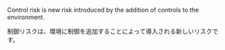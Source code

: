 Control risk is new risk introduced by the addition of controls to the environment.

制御リスクは、環境に制御を追加することによって導入される新しいリスクです。
